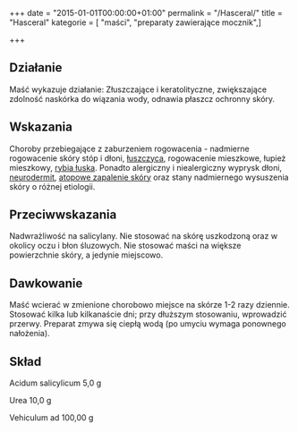 +++
date = "2015-01-01T00:00:00+01:00"
permalink = "/Hasceral/"
title = "Hasceral"
kategorie = [ "maści", "preparaty zawierające mocznik",]

+++

Działanie
---------

Maść wykazuje działanie: Złuszczające i keratolityczne, zwiększające zdolność naskórka do wiązania wody, odnawia płaszcz ochronny skóry.

Wskazania
---------

Choroby przebiegające z zaburzeniem rogowacenia - nadmierne rogowacenie skóry stóp i dłoni, [łuszczyca](/atopedia/łuszczyca "wikilink"), rogowacenie mieszkowe, łupież mieszkowy, [rybia łuska](/atopedia/rybia_łuska "wikilink"). Ponadto alergiczny i niealergiczny wyprysk dłoni, [neurodermit](/atopedia/neurodermitis "wikilink"), [atopowe zapalenie skóry](/atopedia/atopowe_zapalenie_skóry "wikilink") oraz stany nadmiernego wysuszenia skóry o różnej etiologii.

Przeciwwskazania
----------------

Nadwrażliwość na salicylany. Nie stosować na skórę uszkodzoną oraz w okolicy oczu i błon śluzowych. Nie stosować maści na większe powierzchnie skóry, a jedynie miejscowo.

Dawkowanie
----------

Maść wcierać w zmienione chorobowo miejsce na skórze 1-2 razy dziennie. Stosować kilka lub kilkanaście dni; przy dłuższym stosowaniu, wprowadzić przerwy. Preparat zmywa się ciepłą wodą (po umyciu wymaga ponownego nałożenia).

Skład
-----

Acidum salicylicum 5,0 g

Urea 10,0 g

Vehiculum ad 100,00 g
